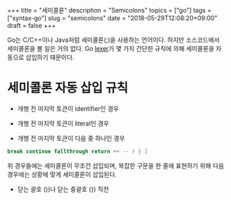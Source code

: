 +++
title = "세미콜론"
description = "Semicolons"
topics = ["go"]
tags = ["syntax-go"]
slug = "semicolons"
date = "2018-05-29T12:08:20+09:00"
draft = false
+++

Go는 C/C++이나 Java처럼 세미콜론(;)을 사용하는 언어이다. 하지만 소스코드에서 세미콜론을 볼 일은 거의 없다. Go [lexer](https://ko.wikipedia.org/wiki/%EB%82%B1%EB%A7%90_%EB%B6%84%EC%84%9D)가 몇 가지 간단한 규칙에 의해 세미콜론을 자동으로 삽입하기 때문이다.

# 세미콜론 자동 삽입 규칙

- 개행 전 마지막 토큰이 identifier인 경우

- 개행 전 마지막 토큰이 literal인 경우

- 개행 전 마지막 토큰이 다음 중 하나인 경우

```go
break continue fallthrough return ++ -- ) } ]
```

위 경우들에는 세미콜론이 무조건 삽입되며, 복잡한 구문을 한 줄에 표현하기 위해 다음 경우에는 상황에 맞게 세미콜론이 삽입된다.

- 닫는 괄호 ())나 닫는 중괄호 (}) 직전

